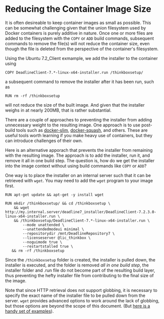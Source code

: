 # Reducing the Container Image Size #

It is often desireable to keep container images as small as possible.  This can be somewhat challenging given that the 
union filesystem used by Docker containers is purely additive in nature.  Once one or more files are added to the 
filesystem with the ```COPY``` or ```ADD``` build commands, subsequent commands to remove the file(s) will not reduce the
container size, even though the file is deleted from the perspective of the container's filesystem.

Using the Ubuntu 7.2_Client exmample, we add the installer to the container using

    COPY DeadlineClient-7.*-linux-x64-installer.run /thinkboxsetup/

a subsequent command to remove the installer after it has been run, such as

    RUN rm -rf /thinkboxsetup

will not reduce the size of the built image.  And given that the installer weighs in at nearly 200MB, that is rather 
substantial.

There are a couple of approaches to preventing the installer from adding unnecessary weight to the resulting image.
One approach is to use post-build tools such as [docker-slim](https://github.com/cloudimmunity/docker-slim), 
[docker-squash](https://github.com/jwilder/docker-squash), and others.  These are useful tools worth learning if you 
make heavy use of containers, but they can introduce challenges of their own.

Here is an alternative apporach that prevents the installer from remaining with the resulting image.  The approach is
to add the installer, run it, and remove it all in one build step.  The question is, how do we get the installer into
the image context without using build commands like ```COPY``` or ```ADD```?  

One way is to place the installer on an internal server such that it can be retrieved with ```wget```.  You may need
to add the ```wget``` program to your image first.

    RUN apt-get update && apt-get -y install wget

    RUN mkdir /thinkboxsetup/ && cd /thinkboxsetup \
        && wget http://my.internal.server/deadline7_installer/DeadlineClient-7.2.3.0-linux-x64-installer.run \
        && /thinkboxsetup/DeadlineClient-7.*-linux-x64-installer.run \
            --mode unattended \
            --unattendedmodeui minimal \ 
            --repositorydir /mnt/DeadlineRepository7 \ 
            --licenseserver @lic_thinkbox \ 
            --noguimode true \ 
            --restartstalled true \
       && rm -rf /thinkboxsetup

Since the ```/thinkboxsetup``` folder is created, the installer is pulled down, the installer is executed, and the 
folder is removed *all in one build step*, the installer folder and .run file do not become part of the resulting build 
layer, thus preventing the hefty installer file from contributing to the final size of the image.

Note that since HTTP retrieval does not support globbing, it is necessary to specify the exact name of the installer 
file to be pulled down from the server.  ```wget``` provides advanced options to work around the lack of globbing, but 
those options are beyond the scope of this document.  (But 
[here is a handy set of examples](http://www.editcorp.com/personal/lars_appel/wget/v1/wget_7.html#SEC33)).



  



